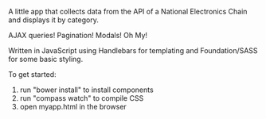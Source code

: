 A little app that collects data from the API of a National Electronics Chain and displays it by category.

AJAX queries! Pagination! Modals! Oh My!

Written in JavaScript using Handlebars for templating and Foundation/SASS for some basic styling.

To get started:
  1. run "bower install" to install components  
  2. run "compass watch" to compile CSS
  3. open myapp.html in the browser
